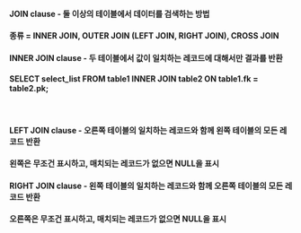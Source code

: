 #### JOIN clause - 둘 이상의 테이블에서 데이터를 검색하는 방법
#### 종류 = INNER JOIN, OUTER JOIN (LEFT JOIN, RIGHT JOIN), CROSS JOIN
#### INNER JOIN clause - 두 테이블에서 값이 일치하는 레코드에 대해서만 결과를 반환
#### SELECT select_list FROM table1 INNER JOIN table2 ON table1.fk = table2.pk;
<br/>

#### LEFT JOIN clause - 오른쪽 테이블의 일치하는 레코드와 함께 왼쪽 테이블의 모든 레코드 반환
#### 왼쪽은 무조건 표시하고, 매치되는 레코드가 없으면 NULL을 표시
#### RIGHT JOIN clause - 왼쪽 테이블의 일치하는 레코드와 함께 오른쪽 테이블의 모든 레코드 반환
#### 오른쪽은 무조건 표시하고, 매치되는 레코드가 없으면 NULL을 표시